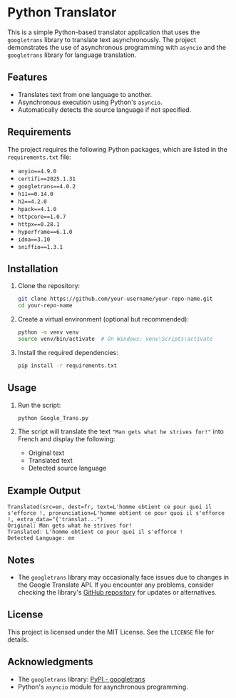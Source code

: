 # Python Translator

This is a simple Python-based translator application that uses the `googletrans` library to translate text asynchronously. The project demonstrates the use of asynchronous programming with `asyncio` and the `googletrans` library for language translation.

## Features

- Translates text from one language to another.
- Asynchronous execution using Python's `asyncio`.
- Automatically detects the source language if not specified.

## Requirements

The project requires the following Python packages, which are listed in the `requirements.txt` file:

- `anyio==4.9.0`
- `certifi==2025.1.31`
- `googletrans==4.0.2`
- `h11==0.14.0`
- `h2==4.2.0`
- `hpack==4.1.0`
- `httpcore==1.0.7`
- `httpx==0.28.1`
- `hyperframe==6.1.0`
- `idna==3.10`
- `sniffio==1.3.1`

## Installation

1. Clone the repository:
   ```bash
   git clone https://github.com/your-username/your-repo-name.git
   cd your-repo-name

2. Create a virtual environment (optional but recommended):
   ```bash
   python -m venv venv
   source venv/bin/activate  # On Windows: venv\Scripts\activate
   ```

3. Install the required dependencies:
   ```bash
   pip install -r requirements.txt
   ```

## Usage

1. Run the script:
   ```bash
   python Google_Trans.py
   ```

2. The script will translate the text `"Man gets what he strives for!"` into French and display the following:
   - Original text
   - Translated text
   - Detected source language

## Example Output

```plaintext
Translated(src=en, dest=fr, text=L'homme obtient ce pour quoi il s'efforce !, pronunciation=L'homme obtient ce pour quoi il s'efforce !, extra_data="{'translat...")
Original: Man gets what he strives for!
Translated: L'homme obtient ce pour quoi il s'efforce !
Detected Language: en
```

## Notes

- The `googletrans` library may occasionally face issues due to changes in the Google Translate API. If you encounter any problems, consider checking the library's [GitHub repository](https://github.com/ssut/py-googletrans) for updates or alternatives.

## License

This project is licensed under the MIT License. See the `LICENSE` file for details.

## Acknowledgments

- The `googletrans` library: [PyPI - googletrans](https://pypi.org/project/googletrans/)
- Python's `asyncio` module for asynchronous programming.
```
